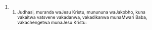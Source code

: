 <ol>
  <li>
    <ol>
      <li>Judhasi, muranda waJesu Kristu, munununa waJakobho, kuna vakaitwa vatsvene vakadanwa, vakadikanwa munaMwari Baba, vakachengetwa munaJesu Kristu:</li>
    </ol>
  </li>
</ol>